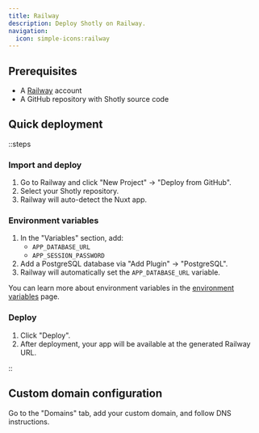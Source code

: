 ```yaml
---
title: Railway
description: Deploy Shotly on Railway.
navigation:
  icon: simple-icons:railway
---
```


## Prerequisites

- A [Railway](https://railway.app) account
- A GitHub repository with Shotly source code

## Quick deployment

::steps

### Import and deploy

1. Go to Railway and click "New Project" → "Deploy from GitHub".
2. Select your Shotly repository.
3. Railway will auto-detect the Nuxt app.

### Environment variables

1. In the "Variables" section, add:
   - `APP_DATABASE_URL`
   - `APP_SESSION_PASSWORD`
2. Add a PostgreSQL database via "Add Plugin" → "PostgreSQL".
3. Railway will automatically set the `APP_DATABASE_URL` variable.

You can learn more about environment variables in the [environment variables](./99.environment-variables.md) page.

### Deploy

1. Click "Deploy".
2. After deployment, your app will be available at the generated Railway URL.

::

## Custom domain configuration

Go to the "Domains" tab, add your custom domain, and follow DNS instructions.
